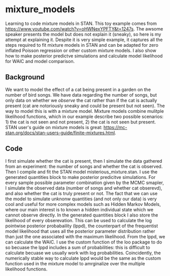 # mixture_models
Learning to code mixture models in STAN. This toy example comes from https://www.youtube.com/watch?v=oHWNexYPFTY&t=1247s. The awsome speaker presents the model but does not explain it (sneaky), so here is my attempt at explaining it. Despite it is very simple example, it captures all the steps required to fit mixture models in STAN and can be adapted for zero inflated Poisson regression or other custom mixture models. I also show how to make posterior predictve simulations and calculate model likelihood for WAIC and model comparison.

## Background

We want to model the effect of a cat being present in a garden on the number of bird songs. We have data regarding the number of songs, but only data on whether we *observe* the cat rather than if the cat is actually present (cat are notoriously sneaky and could be present but not seen). The way to model this is with a mixture model. Mixture models combine mulitple likelihood functions, which in our example describe two possible scenarios: 1) the cat is not seen and not present, 2) the cat is not seen but present. STAN user's guide on mixture models is great: https://mc-stan.org/docs/stan-users-guide/finite-mixtures.html.

## Code

I first simulate whether the cat is present, then I simulate the data gathered from an experiment: the number of songs and whether the cat is observed. Then I compile and fit the STAN model misterious_mixture.stan. I use the generated quantities block to make posterior predicitve simulations. For every sample possible parameter combination given by the MCMC smapler, I simulate the observed data (number of songs and whether cat obserevd), and also whether the cat is truly present or not. The fact that we can use the model to simulate unknonw quantities (and not only our data) is very cool and useful for more complex models such as Hidden Markov Models, where our main interest is to known a hidden individual state which we cannot observe directly. In the generated quantities block I also store the likelihood of every obserevation. This can be used to calculate the log pointwise posterior probabaility (lppd), the counterpart of the frequentist model likelihood that uses all the posterior parameter distribution rather than just the one associated with the maximum likelihood. From the lppd, we can calculate the WAIC. I use the custom function of the loo package to do so becuase the lppd includes a sum of probabilities: this is difficult to calculate becuase we usually work with log probabilities. Coincidently, the numerically stable way to calculate lppd would be the same as the custom function used in the mixture model to amrginalize over the multiple likelihood functions.
